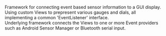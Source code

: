 Framework for connecting event based sensor information to a GUI display.  
Using custom Views to prepresent various gauges and dials, all implementing a common 'EventListener' interface.  
Underlying framework connects the Views to one or more Event providers such as Android Sensor Manager or Bluetooth serial input.

